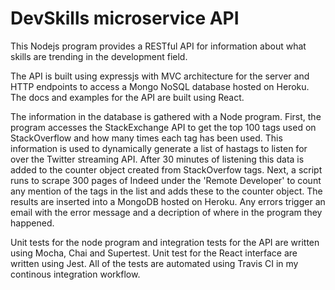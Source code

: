 # DevSkills microservice API

This Nodejs program provides a RESTful API for information about what skills are trending in the development field.

The API is built using expressjs with MVC architecture for the server and HTTP endpoints to access a Mongo NoSQL database hosted on Heroku. The docs and examples for the API are built using React.

The information in the database is gathered with a Node program. First, the program accesses the StackExchange API to get the top 100 tags used on StackOverflow and how many times each tag has been used. This information is used to dynamically generate a list of hastags to listen for over the Twitter streaming API. After 30 minutes of listening this data is added to the counter object created from StackOverfow tags. Next, a script runs to scrape 300 pages of Indeed under the 'Remote Developer' to count any mention of the tags in the list and adds these to the counter object. The results are inserted into a MongoDB hosted on Heroku. Any errors trigger an email with the error message and a decription of where in the program they happened.

Unit tests for the node program and integration tests for the API are written using Mocha, Chai and Supertest. Unit test for the React interface are written using Jest. All of the tests are automated using Travis CI in my continous integration workflow.